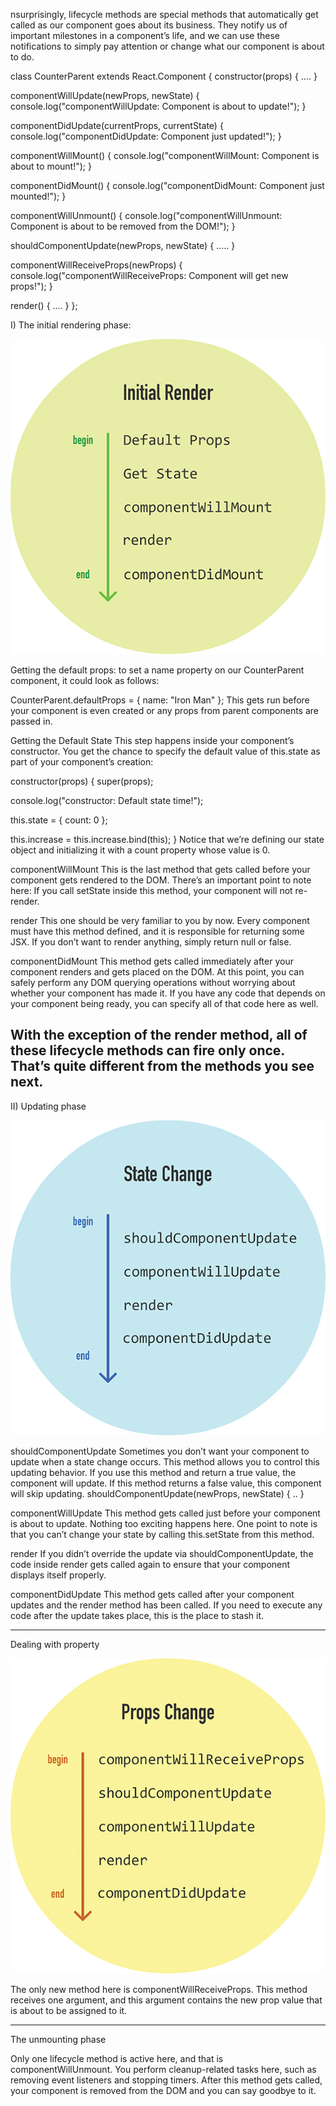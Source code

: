 nsurprisingly, lifecycle methods are special methods that automatically get called as our component 
goes about its business. They notify us of important milestones in a component’s life, and we can use 
these notifications to simply pay attention or change what our component is about to do.


class CounterParent extends React.Component {
  constructor(props) {
   ....
  }
 
   componentWillUpdate(newProps, newState) {
    console.log("componentWillUpdate: Component is about to update!");
  }
 
  componentDidUpdate(currentProps, currentState) {
    console.log("componentDidUpdate: Component just updated!");
  }
 
  componentWillMount() {
    console.log("componentWillMount: Component is about to mount!");
  }
 
  componentDidMount() {
    console.log("componentDidMount: Component just mounted!");
  }
 
  componentWillUnmount() {
    console.log("componentWillUnmount: Component is about to be removed from the DOM!");
  }
 
  shouldComponentUpdate(newProps, newState) {
    .....
  }
 
  componentWillReceiveProps(newProps) {
    console.log("componentWillReceiveProps: Component will get new props!");
  }
 
  render() {
  ....
}
};


I) The initial rendering phase:

![alt text](img/11fig04.jpg)

Getting the default props: to set a name property on our CounterParent component, it could look as follows:

CounterParent.defaultProps = {
  name: "Iron Man"
};
This gets run before your component is even created or any props from parent components are passed in.


Getting the Default State
This step happens inside your component’s constructor. You get the chance to specify the default value of this.state
as part of your component’s creation:


constructor(props) {
  super(props);
 
  console.log("constructor: Default state time!");
 
  this.state = {
    count: 0
  };
 
  this.increase = this.increase.bind(this);
}
Notice that we’re defining our state object and initializing it with a count property whose value is 0.

componentWillMount
This is the last method that gets called before your component gets rendered to the DOM. There’s an important 
point to note here: If you call setState inside this method, your component will not re-render.

render
This one should be very familiar to you by now. Every component must have this method defined, and it is 
responsible for returning some JSX. If you don’t want to render anything, simply return null or false.

componentDidMount
This method gets called immediately after your component renders and gets placed on the DOM. At this point, 
you can safely perform any DOM querying operations without worrying about whether your component has made it. 
If you have any code that depends on your component being ready, you can specify all of that code here as well.

With the exception of the render method, all of these lifecycle methods can fire only once. That’s quite 
different from the methods you see next.
-----------------------------------------------------------------------------------------------

II) Updating phase 

![alt text](img/11fig05.jpg)

shouldComponentUpdate
Sometimes you don’t want your component to update when a state change occurs. This method allows you to control 
this updating behavior. If you use this method and return a true value, the component will update. If this method 
returns a false value, this component will skip updating.
shouldComponentUpdate(newProps, newState) { .. }

componentWillUpdate
This method gets called just before your component is about to update. Nothing too exciting happens here. One 
point to note is that you can’t change your state by calling this.setState from this method.

render
If you didn’t override the update via shouldComponentUpdate, the code inside render gets called again to ensure 
that your component displays itself properly.

componentDidUpdate
This method gets called after your component updates and the render method has been called. If you need to execute 
any code after the update takes place, this is the place to stash it.

---------------------------------------------------------------------------------------------------

Dealing with property 

![alt text](img/11fig06.jpg)

The only new method here is componentWillReceiveProps. This method receives one argument, and this argument 
contains the new prop value that is about to be assigned to it.

--------------------------------------------------------------------------------------------------

The unmounting phase


Only one lifecycle method is active here, and that is componentWillUnmount. You perform cleanup-related tasks here, 
such as removing event listeners and stopping timers. After this method gets called, your component is removed 
from the DOM and you can say goodbye to it.